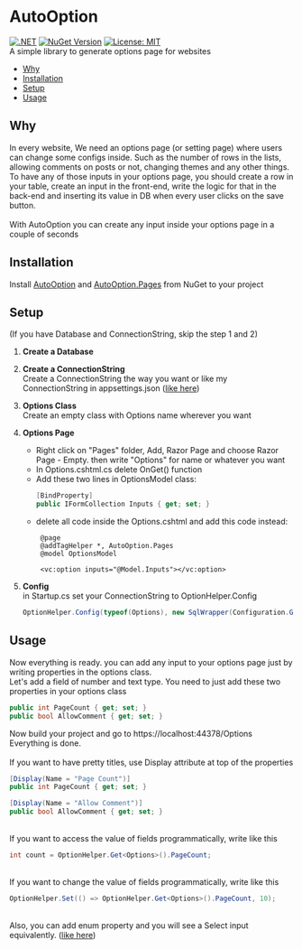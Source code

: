 # AutoOption
[![.NET](https://github.com/sasan-salem/AutoOption/actions/workflows/dotnet.yml/badge.svg)](https://github.com/sasan-salem/AutoOption/actions/workflows/dotnet.yml)
[![NuGet Version](https://img.shields.io/nuget/v/autooption)](https://www.nuget.org/packages/AutoOption/) 
[![License: MIT](https://img.shields.io/badge/License-MIT-yellow.svg)](https://github.com/sasan-salem/AutoOption/blob/master/LICENSE)<br/>
A simple library to generate options page for websites
<br/>
- [Why](#why)
- [Installation](#installation)
- [Setup](#setup)
- [Usage](#usage)

## Why
In every website, We need an options page (or setting page) where users can change some configs inside. Such as the number of rows in the lists, allowing comments on posts or not, changing themes and any other things.<br/>
To have any of those inputs in your options page, you should create a row in your table, create an input in the front-end, write the logic for that in the back-end and inserting its value in DB when every user clicks on the save button.<br/><br/>
With AutoOption you can create any input inside your options page in a couple of seconds
## Installation
Install [AutoOption](https://www.nuget.org/packages/AutoOption/) and [AutoOption.Pages](https://www.nuget.org/packages/AutoOption.Pages/) from NuGet to your project<br/>
## Setup
(If you have Database and ConnectionString, skip the step 1 and 2)
1. **Create a Database**
2. **Create a ConnectionString**<br/>
Create a ConnectionString the way you want or like my ConnectionString in appsettings.json ([like here](https://github.com/sasan-salem/AutoOption/blob/b038966cf7140761214827744681787b52ac7a96/sample/AutoOption.Demo/appsettings.json#L10))
3. **Options Class**<br/>
Create an empty class with Options name wherever you want
4. **Options Page**<br/>

     - Right click on "Pages" folder, Add, Razor Page and choose Razor Page - Empty. then write "Options" for name or whatever you want
     - In Options.cshtml.cs delete OnGet() function
     - Add these two lines in OptionsModel class:
          ``` C#
          [BindProperty]
          public IFormCollection Inputs { get; set; }
          ```
     - delete all code inside the Options.cshtml and add this code instead:
         ``` razor
          @page
          @addTagHelper *, AutoOption.Pages
          @model OptionsModel

          <vc:option inputs="@Model.Inputs"></vc:option>
         ```
5. **Config**<br/>
in Startup.cs set your ConnectionString to OptionHelper.Config
    ``` C#
    OptionHelper.Config(typeof(Options), new SqlWrapper(Configuration.GetConnectionString("DefaultConnectionString")));
    ```
## Usage
Now everything is ready. you can add any input to your options page just by writing properties in the options class.<br/>
Let's add a field of number and text type. You need to just add these two properties in your options class
``` C#
public int PageCount { get; set; }
public bool AllowComment { get; set; }
```
Now build your project and go to https://localhost:44378/Options<br/>
Everything is done.<br/>
<br/>
If you want to have pretty titles, use Display attribute at top of the properties
``` C#
[Display(Name = "Page Count")]
public int PageCount { get; set; }

[Display(Name = "Allow Comment")]
public bool AllowComment { get; set; }
```
<br/>If you want to access the value of fields programmatically, write like this
```C#
int count = OptionHelper.Get<Options>().PageCount;
```
<br/>If you want to change the value of fields programmatically, write like this
```C#
OptionHelper.Set(() => OptionHelper.Get<Options>().PageCount, 10);
```

<br/>Also, you can add enum property and you will see a Select input equivalently. ([like here](https://github.com/sasan-salem/AutoOption/blob/5223c00db47b1aecd4b184cff33fe1948ab75e5a/sample/AutoOption.Demo/Options.cs#L20))
